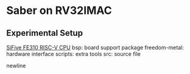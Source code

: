 # Saber on RV32IMAC

## Experimental Setup

[SiFive FE310 RISC-V CPU](https://www.sifive.com/boards/hifive1-rev-b)
bsp: board support package
freedom-metal: hardware interface
scripts: extra tools
src: source file

newline
